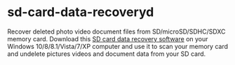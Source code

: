 # sd-card-data-recoveryd
Recover deleted photo video document files from SD/microSD/SDHC/SDXC memory card. Download this <a href="http://www.asoftech.com/articles/sd-card-recovery.html">SD card data recovery software</a> on your Windows 10/8/8.1/Vista/7/XP computer and use it to scan your memory card and undelete pictures videos and document data from your SD card. 
